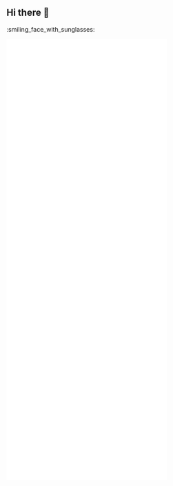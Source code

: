  ## Hi there 👋


:smiling_face_with_sunglasses:

![Metrics](https://github.com/netsec007/netsec007/blob/main/github-metrics.svg)
